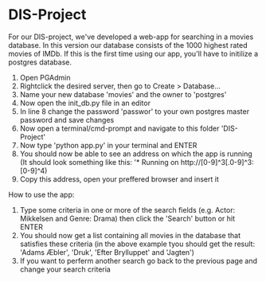 # DIS-Project

For our DIS-project, we've developed a web-app for searching in a movies database. In this version our database consists of the 1000 highest rated movies of IMDb.
If this is the first time using our app, you'll have to initilize a postgres database.
  1. Open PGAdmin
  2. Rightclick the desired server, then go to Create > Database...
  3. Name your new database 'movies' and the owner to 'postgres'
  4. Now open the init_db.py file in an editor
  5. In line 8 change the password 'passwor' to your own postgres master password and save changes
  6. Now open a terminal/cmd-prompt and navigate to this folder 'DIS-Project'
  7. Now type 'python app.py' in your terminal and ENTER
  8. You should now be able to see an address on which the app is running (It should look something like this: '* Running on http://[0-9]^3[\.0-9]^3:[0-9]^4)
  9. Copy this address, open your preffered browser and insert it

How to use the app:
  1. Type some criteria in one or more of the search fields (e.g. Actor: Mikkelsen and Genre: Drama) then click the 'Search' button or hit ENTER
  2. You should now get a list containing all movies in the database that satisfies these criteria
        (in the above example tyou should get the result: 'Adams Æbler', 'Druk', 'Efter Brylluppet' and 'Jagten')
  3. If you want to perferm another search go back to the previous page and change your search criteria
